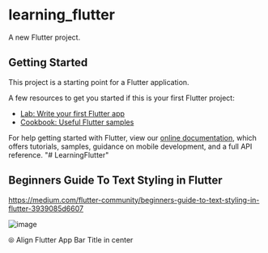 # learning_flutter

A new Flutter project.

## Getting Started

This project is a starting point for a Flutter application.

A few resources to get you started if this is your first Flutter project:

- [Lab: Write your first Flutter app](https://flutter.dev/docs/get-started/codelab)
- [Cookbook: Useful Flutter samples](https://flutter.dev/docs/cookbook)

For help getting started with Flutter, view our
[online documentation](https://flutter.dev/docs), which offers tutorials,
samples, guidance on mobile development, and a full API reference.
"# LearningFlutter" 


## Beginners Guide To Text Styling in Flutter

https://medium.com/flutter-community/beginners-guide-to-text-styling-in-flutter-3939085d6607

![image](https://user-images.githubusercontent.com/48297190/137863600-a73f7d62-83b8-4b39-ab2a-b967c5b3136d.png)

⦾ Align Flutter App Bar Title in center


